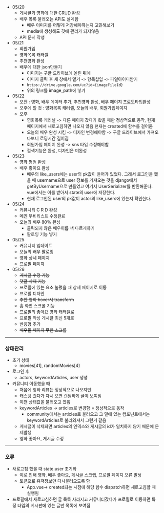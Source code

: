 - 05/20
  - 게시글과 영화에 대한 CRUD 완성
  - 배우 목록 불러오는 API도 설계함
    - 배우 이미지를 어떻게 저장해야하는지 고민해보기
    - media에 생성해도 깃에 관리가 되지않음 
  - API 문서 작성
- 05/21
  - 회원가입
  - 영화목록 캐러셀
  - 추천영화 완성
  - 배우에 대한 json만들기
    - 이미지는 구글 드라이브에 올린 뒤에
    - 이미지 클릭 후 새 창에서 열기 -> 항목삽입 -> 파일아이디받기
    - `https://drive.google.com/uc?id={imageFileId}`
    - 위의 링크를 image_path에 넣기
- 05/22
  - 오전 : 영화, 배우 데이터 추가, 추천영화 완성, 배우 페이지 프로토타입완성
  - 오후에 할 것 : 영화목록 캐러셀, 오늘의 배우, 회원가입페이지
  - 오후
    - 영화목록 캐러셀 -> 다른 페이지 갔다가 왔을 때만 정상적으로 동작, 현재 페이지에서 새로고침하면 나오지 않음 현재는 created에 함수를 걸어둠
    - 오늘의 배우 완성 시킴 -> 디자인 변경해야함 -> 구글 드라이브에서 가져오다보니 로딩시간 길어짐
    - 회원가입 페이지 완성 -> sns 타입 수정해야함
    - 검색기능은 완성, 디자인은 미완성
- 05/23
  - 영화 평점 완성
  - 배우 좋아요 완성
    - 배우의 like_users에는 user의 pk값이 들어가 있었다. 그래서 로그인을 했을 때 username으로 user 정보를 가져오는 것을 django에서 getByUsername으로 만들었고 여기서 UserSerializer를 반환해준다. vue에서는 이를 받아서 state의 user에 저장한다.
    - 현재 로그인된 user의 pk값이 actor의 like_users에 있는지 확인한다.
- 05/24
  - 커뮤니티 C R D 완성
  - 메인 무비리스트 수정완료
  - 오늘의 배우 80% 완성
    - 클릭되지 않은 배우이름 색 다르게하기
    - 팔로잉 기능 넣기
- 05/25
  - 커뮤니티 업데이트
  - 오늘의 배우 팔로잉
  - 영화 상세 페이지
  - 프로필 페이지
- 05/26
  - ~~게시글 수정 기능~~
  - ~~댓글 삭제 기능~~
  - 프로필에 있는 요소 눌렀을 때 상세 페이지로 이동
  - 프로필 디자인
  - ~~추천 영화 hover시 transform~~
  - 홈 화면 스크롤 기능
  - 프로필의 좋아요 영화 캐러셀로
  - 프로필 작성 게시글 최신 5개로
  - 반응형 추가
  - ~~배우들 페이지 무한 스크롤~~

---

### 상태관리

- 초기 상태
  - movies[41], randomMovies[4]
- 로그인 후
  - actors, keywordArticles, user 생성
- 커뮤니티 이동했을 때
  - 처음에 영화 리뷰는 정상적으로 나오지만 
  - 캐스팅 갔다가 다시 오면 랜덤하게 글이 보여짐
  - 이전 상태값을 불러오고 있음
  - keywordArticles -> articles로 변경함 = 정상적으로 동작
    - community에서는 articles로 불러오고 그 밑에 있는 컴포넌트에서는 keywordArticles로 불러와져서 그런거 같음
  - 게시글이 삭제되면 articles의 인덱스와 게시글의 id가 일치하지 않기 때문에 문제발생
  - 영화 좋아요, 게시글 수정

---

### 오류

- 새로고침 했을 때 state.user 초기화
  - 이로 인해 영화, 배우 좋아요, 게시글 스크랩, 프로필  페이지 오류 발생
  - 토큰으로 유저정보만 다시불러오도록 함
    - App.vue-> created되는 시점에 해당 함수 dispatch하면 새로고침할 때 실행됨
- 프로필에서 새로고침하면 글 목록 사라지고 커뮤니티갔다가 프로필로 이동하면 특정 타입의 게시판에 있는 글만 목록에 보여짐